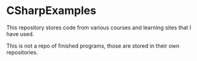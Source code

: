 # CSharpExamples

This repository stores code from various courses and learning sites that I have used.

This is not a repo of finished programs, those are stored in their own repositories.
